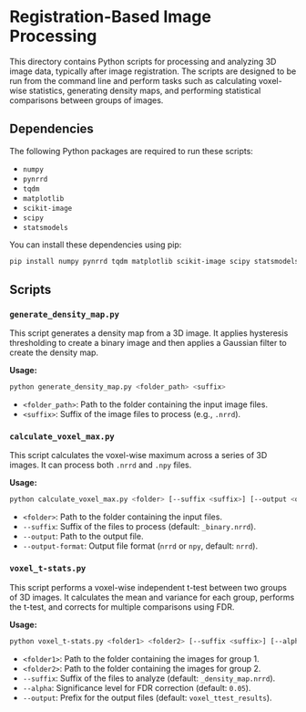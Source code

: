 # Registration-Based Image Processing

This directory contains Python scripts for processing and analyzing 3D image data, typically after image registration. The scripts are designed to be run from the command line and perform tasks such as calculating voxel-wise statistics, generating density maps, and performing statistical comparisons between groups of images.

## Dependencies

The following Python packages are required to run these scripts:

*   `numpy`
*   `pynrrd`
*   `tqdm`
*   `matplotlib`
*   `scikit-image`
*   `scipy`
*   `statsmodels`

You can install these dependencies using pip:

```bash
pip install numpy pynrrd tqdm matplotlib scikit-image scipy statsmodels
```

## Scripts

### `generate_density_map.py`

This script generates a density map from a 3D image. It applies hysteresis thresholding to create a binary image and then applies a Gaussian filter to create the density map.

**Usage:**

```bash
python generate_density_map.py <folder_path> <suffix>
```

*   `<folder_path>`: Path to the folder containing the input image files.
*   `<suffix>`: Suffix of the image files to process (e.g., `.nrrd`).

### `calculate_voxel_max.py`

This script calculates the voxel-wise maximum across a series of 3D images. It can process both `.nrrd` and `.npy` files.

**Usage:**

```bash
python calculate_voxel_max.py <folder> [--suffix <suffix>] [--output <output_file>] [--output-format <format>]
```

*   `<folder>`: Path to the folder containing the input files.
*   `--suffix`: Suffix of the files to process (default: `_binary.nrrd`).
*   `--output`: Path to the output file.
*   `--output-format`: Output file format (`nrrd` or `npy`, default: `nrrd`).

### `voxel_t-stats.py`

This script performs a voxel-wise independent t-test between two groups of 3D images. It calculates the mean and variance for each group, performs the t-test, and corrects for multiple comparisons using FDR.

**Usage:**

```bash
python voxel_t-stats.py <folder1> <folder2> [--suffix <suffix>] [--alpha <alpha>] [--output <output_prefix>]
```

*   `<folder1>`: Path to the folder containing the images for group 1.
*   `<folder2>`: Path to the folder containing the images for group 2.
*   `--suffix`: Suffix of the files to analyze (default: `_density_map.nrrd`).
*   `--alpha`: Significance level for FDR correction (default: `0.05`).
*   `--output`: Prefix for the output files (default: `voxel_ttest_results`).
